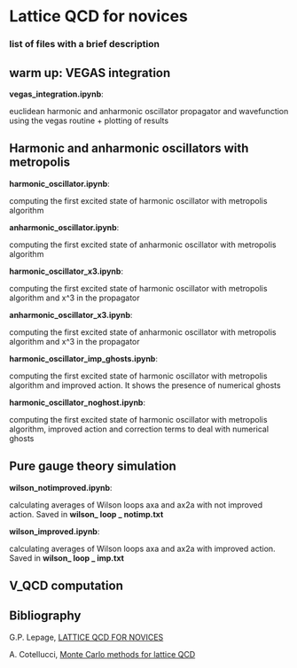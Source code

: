 # Lattice QCD for novices
### 	list of files with a brief description
## warm up: VEGAS integration
**vegas_integration.ipynb**: 

euclidean harmonic and anharmonic oscillator propagator and wavefunction using the vegas routine + plotting of results


## Harmonic and anharmonic oscillators with metropolis
**harmonic_oscillator.ipynb**:

computing the first excited state of harmonic oscillator with metropolis algorithm


**anharmonic_oscillator.ipynb**:

computing the first excited state of anharmonic oscillator with metropolis algorithm


**harmonic_oscillator_x3.ipynb**:

computing the first excited state of harmonic oscillator with metropolis algorithm and x^3 in the propagator


**anharmonic_oscillator_x3.ipynb**:

computing the first excited state of anharmonic oscillator with metropolis algorithm and x^3 in the propagator


**harmonic_oscillator_imp_ghosts.ipynb**:
	
computing the first excited state of harmonic oscillator with metropolis algorithm and improved action. It shows the presence of numerical ghosts


**harmonic_oscillator_noghost.ipynb**:

computing the first excited state of harmonic oscillator with metropolis algorithm, improved action and correction terms to deal with numerical ghosts

## Pure gauge theory simulation <wilson loops>
**wilson_notimproved.ipynb**:

calculating averages of Wilson loops axa and ax2a with not improved action. Saved in **wilson_ loop _ notimp.txt**


**wilson_improved.ipynb**:

calculating averages of Wilson loops axa and ax2a with improved action. Saved in **wilson_ loop _ imp.txt**



## V_QCD computation


## Bibliography
G.P. Lepage, [LATTICE QCD FOR NOVICES](https://arxiv.org/abs/hep-lat/0506036v1)

A. Cotellucci, [Monte Carlo methods for lattice QCD](https://github.com/AlessandroCotellucci/Lattice-QCD-for-novice/blob/master/Monte_Carlo_methods_for_lattice_QCD.pdf)







